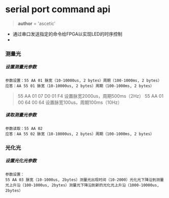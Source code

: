
# serial port command api

> __author__ = 'ascetic'

* 通过串口发送指定的命令给FPGA以实现LED的时序控制
* 


### 测量光

##### 设置测量光参数

    参数设置：55 AA 01 脉宽（10-10000us, 2 bytes）周期（100-1000ms, 2 bytes）                 
    应答：AA 55 01 脉宽（10-10000us, 2 bytes）周期（100-1000ms, 2 bytes）
    
> 55 AA 01 07 D0 01 F4  设置脉宽2000us，周期500ms（2Hz）
> 55 AA 01 00 64 00 64  设置脉宽100us，周期100ms（10Hz）

##### 读取测量光参数

    参数读取：55 AA 02 
    应答：AA 55 02 脉宽（10-10000us, 2 bytes）周期（100-1000ms, 2 bytes）

### 光化光

##### 设置光化光参数

    参数设置：
    55 AA 03 脉宽（10-1000us, 2bytes）测量光出现时间（10-2000）光化光下降沿到测量光上升沿（100-1000us, 2bytes）测量光下降沿到新的光化光上升沿（1000-10000us, 2bytes）  


